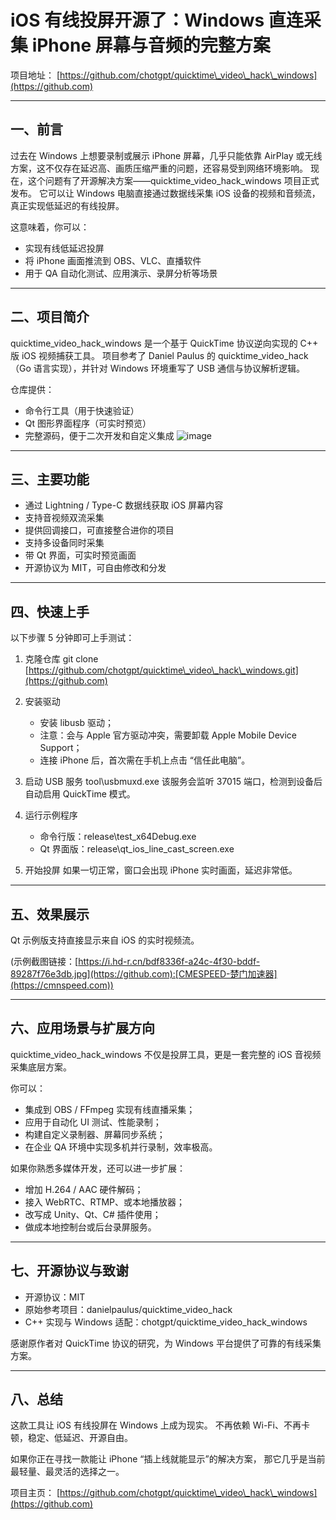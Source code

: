 # iOS 有线投屏开源了：Windows 直连采集 iPhone 屏幕与音频的完整方案

项目地址：
[https://github.com/chotgpt/quicktime\_video\_hack\_windows](https://github.com)

---

## 一、前言

过去在 Windows 上想要录制或展示 iPhone 屏幕，几乎只能依靠 AirPlay 或无线方案，这不仅存在延迟高、画质压缩严重的问题，还容易受到网络环境影响。
现在，这个问题有了开源解决方案——quicktime\_video\_hack\_windows 项目正式发布。
它可以让 Windows 电脑直接通过数据线采集 iOS 设备的视频和音频流，真正实现低延迟的有线投屏。

这意味着，你可以：

* 实现有线低延迟投屏
* 将 iPhone 画面推流到 OBS、VLC、直播软件
* 用于 QA 自动化测试、应用演示、录屏分析等场景

---

## 二、项目简介

quicktime\_video\_hack\_windows 是一个基于 QuickTime 协议逆向实现的 C++ 版 iOS 视频捕获工具。
项目参考了 Daniel Paulus 的 quicktime\_video\_hack（Go 语言实现），并针对 Windows 环境重写了 USB 通信与协议解析逻辑。

仓库提供：

* 命令行工具（用于快速验证）
* Qt 图形界面程序（可实时预览）
* 完整源码，便于二次开发和自定义集成
  ![image]()

---

## 三、主要功能

* 通过 Lightning / Type-C 数据线获取 iOS 屏幕内容
* 支持音视频双流采集
* 提供回调接口，可直接整合进你的项目
* 支持多设备同时采集
* 带 Qt 界面，可实时预览画面
* 开源协议为 MIT，可自由修改和分发

---

## 四、快速上手

以下步骤 5 分钟即可上手测试：

1. 克隆仓库
   git clone [https://github.com/chotgpt/quicktime\_video\_hack\_windows.git](https://github.com)
2. 安装驱动

   * 安装 libusb 驱动；
   * 注意：会与 Apple 官方驱动冲突，需要卸载 Apple Mobile Device Support；
   * 连接 iPhone 后，首次需在手机上点击 “信任此电脑”。
3. 启动 USB 服务
   tool\usbmuxd.exe
   该服务会监听 37015 端口，检测到设备后自动启用 QuickTime 模式。
4. 运行示例程序

   * 命令行版：release\test\_x64Debug.exe
   * Qt 界面版：release\qt\_ios\_line\_cast\_screen.exe
5. 开始投屏
   如果一切正常，窗口会出现 iPhone 实时画面，延迟非常低。

---

## 五、效果展示

Qt 示例版支持直接显示来自 iOS 的实时视频流。

(示例截图链接：[https://i.hd-r.cn/bdf8336f-a24c-4f30-bddf-89287f76e3db.jpg](https://github.com):[CMESPEED-楚门加速器](https://cmnspeed.com))

---

## 六、应用场景与扩展方向

quicktime\_video\_hack\_windows 不仅是投屏工具，更是一套完整的 iOS 音视频采集底层方案。

你可以：

* 集成到 OBS / FFmpeg 实现有线直播采集；
* 应用于自动化 UI 测试、性能录制；
* 构建自定义录制器、屏幕同步系统；
* 在企业 QA 环境中实现多机并行录制，效率极高。

如果你熟悉多媒体开发，还可以进一步扩展：

* 增加 H.264 / AAC 硬件解码；
* 接入 WebRTC、RTMP、或本地播放器；
* 改写成 Unity、Qt、C# 插件使用；
* 做成本地控制台或后台录屏服务。

---

## 七、开源协议与致谢

* 开源协议：MIT
* 原始参考项目：danielpaulus/quicktime\_video\_hack
* C++ 实现与 Windows 适配：chotgpt/quicktime\_video\_hack\_windows

感谢原作者对 QuickTime 协议的研究，为 Windows 平台提供了可靠的有线采集方案。

---

## 八、总结

这款工具让 iOS 有线投屏在 Windows 上成为现实。
不再依赖 Wi-Fi、不再卡顿，稳定、低延迟、开源自由。

如果你正在寻找一款能让 iPhone “插上线就能显示”的解决方案，
那它几乎是当前最轻量、最灵活的选择之一。

项目主页：
[https://github.com/chotgpt/quicktime\_video\_hack\_windows](https://github.com)
